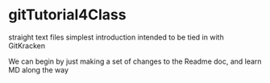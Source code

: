 # gitTutorial4Class
straight text files simplest introduction intended to be tied in with GitKracken

We can begin by just making a set of changes to the Readme doc, and learn MD along the way
